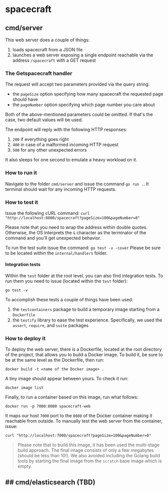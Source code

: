 # spacecraft

## cmd/server

This web server does a couple of things:

1. loads spacecraft from a JSON file
1. launches a web server exposing a single endpoint reachable via the address `/spacecraft` with a GET request

### The Getspacecraft handler

The request will accept two parameters provided via the query string:

- the `pageSize` option specifying how many spacecraft the requested page should have
- the `pageNumber` option specifying which page number you care about

Both of the above-mentioned parameters could be omitted. If that's the case, two default values will be used.

The endpoint will reply with the following HTTP responses:

1. `200` if everything goes right
1. `400` in case of a malformed incoming HTTP request
1. `500` for any other unexpected errors

It also sleeps for one second to emulate a heavy workload on it.

### How to run it

Navigate to the folder `cmd/server` and issue the command `go run .`. It terminal should wait for any incoming HTTP requests.

### How to test it

Issue the following cURL command: `curl "http://localhost:8080/spacecraft?pageSize=100&pageNumber=0"`

Please note that you need to wrap the address within double quotes. Otherwise, the OS interprets the `&` character as the terminator of the command and you'll get unexpected behavior.

To run the test suite issue the command: `go test -v -cover`
Please be sure to be located within the `internal/handlers` folder.

#### Integration tests

Within the `test` folder at the root level, you can also find integration tests. To run them you need to issue (located within the `test` folder):

`go test -v`

To accomplish these tests a couple of things have been used:

1. the `testcontainers` package to build a temporary image starting from a `Dockerfile`
1. the `testify` library to ease the test experience. Specifically, we used the `assert`, `require`, and `suite` packages

### How to deploy it

To deploy the web server, there is a Dockerfile, located at the root directory of the project, that allows you to build a Docker image. To build it, be sure to be at the same level as the Dockerfile, then run:

`docker build -t <name of the Docker image> .`  

A tiny image should appear between yours. To check it run:

`docker image list`

Finally, to run a container based on this image, run what follows:

`docker run -p 7000:8080 spacecraft-web`

It maps our host `7000` port to the `8080` of the Docker container making it reachable from outside. To manually test the web server from the container, issue:

`curl "http://localhost:7000/spacecraft?pageSize=100&pageNumber=0"`

> Please note that to build this image, it has been used the multi-stage build approach. The final image consists of only a few megabytes (should be less than 10!). We also avoided including the Golang build tools by starting the final image from the `scratch` base image which is empty.

## ## cmd/elasticsearch (TBD)
